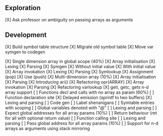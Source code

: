 Exploration
---
[X] Ask professor on ambiguity on passing arrays as arguments

Development
---
[X] Build symbol table structure
[X] Migrate old symbol table
[X] Move var symgen to codegen

[X] Single dimension array in global scope (40%)
    [X] Array initialisation
        [X] Lexing
        [X] Parsing
        [X] Symgen
        [X] Without initial value
        [X] With initial value
    [X] Array invokation
        [X] Lexing
        [X] Parsing
        [X] Symlookup
        [X] Assignment (pop)
        [X] Use (push)
[X] Multi-dimension array (10%)
    [X] Array initialisation
        [X] Parsing
        [X] Introducing ari()
        [X] Refactoring opr(ARRAY)
    [X] Array invokation
        [X] Parsing
        [X] Refactoring varlookup
    [X] geti, getc, gets n-d array support
[ ] Functions decl and calls with no array as param (60%)
    [ ] Function declaration site
        [X] Delayed emission (sprintf to two buffers)
        [X] Lexing and parsing
        [ ] Code gen
            [ ] Label shenanigans
            [ ] Symtable entries with scoping
            [ ] Global variables denoted with "@"
                [ ] Lexing and parsing
            [ ] Expect global addresses for all array params (10%)
            [ ] Return behaviour (ret for all with optional return value)
    [ ] Function calling site
        [ ] Lexing and parsing
        [ ] Pass global address for all array params (10%)
    [ ] Support for n-d arrays as arguments using stack mirroring